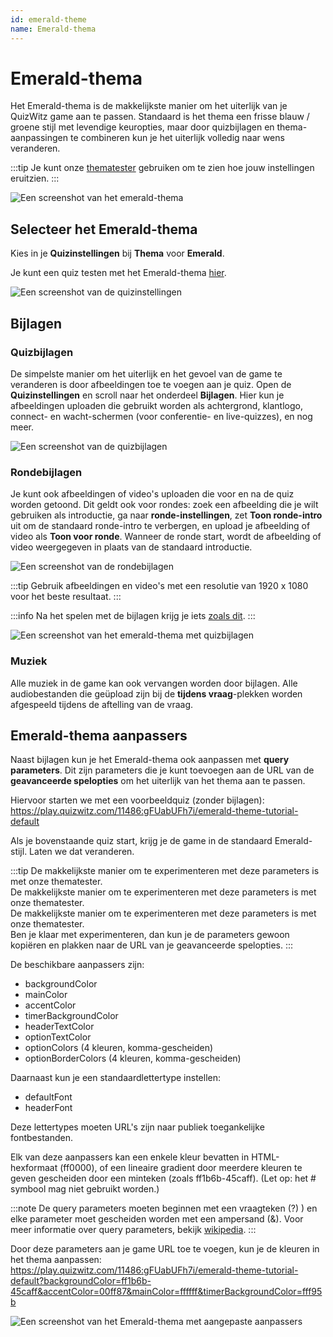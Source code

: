 ```yaml
---
id: emerald-theme
name: Emerald-thema
---
```


# Emerald-thema

Het Emerald-thema is de makkelijkste manier om het uiterlijk van je QuizWitz game aan te passen. Standaard is het thema een frisse blauw / groene stijl met levendige keuropties, maar door quizbijlagen en thema-aanpassingen te combineren kun je het uiterlijk volledig naar wens veranderen.

:::tip
Je kunt onze [thematester](https://client.quizwitz.com/test.html?theme=emerald) gebruiken om te zien hoe jouw instellingen eruitzien.
:::

![Een screenshot van het emerald-thema](/images/emerald/emerald.png)

## Selecteer het Emerald-thema

Kies in je **Quizinstellingen** bij **Thema** voor **Emerald**.

Je kunt een quiz testen met het Emerald-thema [hier](https://play.quizwitz.com/11486:gFUabUFh7i/emerald-theme-tutorial-default).

![Een screenshot van de quizinstellingen](/images/emerald/quiz-settings.png)

## Bijlagen

### Quizbijlagen

De simpelste manier om het uiterlijk en het gevoel van de game te veranderen is door afbeeldingen toe te voegen aan je quiz. Open de **Quizinstellingen** en scroll naar het onderdeel **Bijlagen**. Hier kun je afbeeldingen uploaden die gebruikt worden als achtergrond, klantlogo, connect- en wacht-schermen (voor conferentie- en live-quizzes), en nog meer.

![Een screenshot van de quizbijlagen](/images/emerald/quiz-attachments.png)

### Rondebijlagen

Je kunt ook afbeeldingen of video's uploaden die voor en na de quiz worden getoond. Dit geldt ook voor rondes: zoek een afbeelding die je wilt gebruiken als introductie, ga naar **ronde-instellingen**, zet **Toon ronde-intro** uit om de standaard ronde-intro te verbergen, en upload je afbeelding of video als **Toon voor ronde**. Wanneer de ronde start, wordt de afbeelding of video weergegeven in plaats van de standaard introductie.

![Een screenshot van de rondebijlagen](/images/emerald/round-settings.png)

:::tip
Gebruik afbeeldingen en video's met een resolutie van 1920 x 1080 voor het beste resultaat.
:::

:::info
Na het spelen met de bijlagen krijg je iets [zoals dit](https://play.quizwitz.com/11487:ACz546ejAV/emerald-theme-tutorial-background-logo).
:::

![Een screenshot van het emerald-thema met quizbijlagen](/images/emerald/emerald-with-attachments.png)

### Muziek

Alle muziek in de game kan ook vervangen worden door bijlagen. Alle audiobestanden die geüpload zijn bij de **tijdens vraag**-plekken worden afgespeeld tijdens de aftelling van de vraag.

## Emerald-thema aanpassers

Naast bijlagen kun je het Emerald-thema ook aanpassen met **query parameters**. Dit zijn parameters die je kunt toevoegen aan de URL van de **geavanceerde spelopties** om het uiterlijk van het thema aan te passen.

Hiervoor starten we met een voorbeeldquiz (zonder bijlagen):\
https://play.quizwitz.com/11486:gFUabUFh7i/emerald-theme-tutorial-default

Als je bovenstaande quiz start, krijg je de game in de standaard Emerald-stijl. Laten we dat veranderen.

:::tip
De makkelijkste manier om te experimenteren met deze parameters is met onze thematester.\
De makkelijkste manier om te experimenteren met deze parameters is met onze thematester.\
De makkelijkste manier om te experimenteren met deze parameters is met onze thematester.\
Ben je klaar met experimenteren, dan kun je de parameters gewoon kopiëren en plakken naar de URL van je geavanceerde spelopties.
:::

De beschikbare aanpassers zijn:

- backgroundColor
- mainColor
- accentColor
- timerBackgroundColor
- headerTextColor
- optionTextColor
- optionColors (4 kleuren, komma-gescheiden)
- optionBorderColors (4 kleuren, komma-gescheiden)

Daarnaast kun je een standaardlettertype instellen:

- defaultFont
- headerFont

Deze lettertypes moeten URL's zijn naar publiek toegankelijke fontbestanden.

Elk van deze aanpassers kan een enkele kleur bevatten in HTML-hexformaat (ff0000), of een lineaire gradient door meerdere kleuren te geven gescheiden door een minteken (zoals ff1b6b-45caff). (Let op: het # symbool mag niet gebruikt worden.)

:::note
De query parameters moeten beginnen met een vraagteken (?) ) en elke parameter moet gescheiden worden met een ampersand (&). Voor meer informatie over query parameters, bekijk [wikipedia](https://en.wikipedia.org/wiki/Query_string).
:::

Door deze parameters aan je game URL toe te voegen, kun je de kleuren in het thema aanpassen:\
https://play.quizwitz.com/11486:gFUabUFh7i/emerald-theme-tutorial-default?backgroundColor=ff1b6b-45caff&accentColor=00ff87&mainColor=ffffff&timerBackgroundColor=fff95b

![Een screenshot van het Emerald-thema met aangepaste aanpassers](/images/emerald/theme_properties.png)
